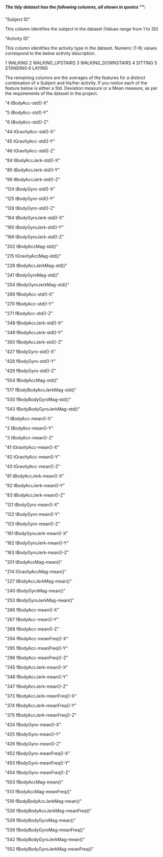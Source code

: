 ##### The tidy dataset has the following columns, all shown in quotes "":


"Subject ID"

This column identifies the subject in the dataset (Values range from 1 to 30)


"Activity ID"

This column identifies the activity type in the dataset. Numeric (1-6) values correspond to the below activity description.

1 WALKING
2 WALKING_UPSTAIRS
3 WALKING_DOWNSTAIRS
4 SITTING
5 STANDING
6 LAYING


The remaining columns are the averages of the features for a distinct combination of a Subject and his/her activity. 
If you notice each of the feature below is either a Std. Deviation measure or a Mean measure, as per the requirements of the dataset in the project.

"4 tBodyAcc-std()-X"

"5 tBodyAcc-std()-Y"

"6 tBodyAcc-std()-Z"

"44 tGravityAcc-std()-X"

"45 tGravityAcc-std()-Y"

"46 tGravityAcc-std()-Z"

"84 tBodyAccJerk-std()-X"

"85 tBodyAccJerk-std()-Y"

"86 tBodyAccJerk-std()-Z"

"124 tBodyGyro-std()-X"

"125 tBodyGyro-std()-Y"

"126 tBodyGyro-std()-Z"

"164 tBodyGyroJerk-std()-X"

"165 tBodyGyroJerk-std()-Y"

"166 tBodyGyroJerk-std()-Z"

"202 tBodyAccMag-std()"

"215 tGravityAccMag-std()"

"228 tBodyAccJerkMag-std()"

"241 tBodyGyroMag-std()"

"254 tBodyGyroJerkMag-std()"

"269 fBodyAcc-std()-X"

"270 fBodyAcc-std()-Y"

"271 fBodyAcc-std()-Z"

"348 fBodyAccJerk-std()-X"

"349 fBodyAccJerk-std()-Y"

"350 fBodyAccJerk-std()-Z"

"427 fBodyGyro-std()-X"

"428 fBodyGyro-std()-Y"

"429 fBodyGyro-std()-Z"

"504 fBodyAccMag-std()"

"517 fBodyBodyAccJerkMag-std()"

"530 fBodyBodyGyroMag-std()"

"543 fBodyBodyGyroJerkMag-std()"

"1 tBodyAcc-mean()-X"

"2 tBodyAcc-mean()-Y"

"3 tBodyAcc-mean()-Z"

"41 tGravityAcc-mean()-X"

"42 tGravityAcc-mean()-Y"

"43 tGravityAcc-mean()-Z"

"81 tBodyAccJerk-mean()-X"

"82 tBodyAccJerk-mean()-Y"

"83 tBodyAccJerk-mean()-Z"

"121 tBodyGyro-mean()-X"

"122 tBodyGyro-mean()-Y"

"123 tBodyGyro-mean()-Z"

"161 tBodyGyroJerk-mean()-X"

"162 tBodyGyroJerk-mean()-Y"

"163 tBodyGyroJerk-mean()-Z"

"201 tBodyAccMag-mean()"

"214 tGravityAccMag-mean()"

"227 tBodyAccJerkMag-mean()"

"240 tBodyGyroMag-mean()"

"253 tBodyGyroJerkMag-mean()"

"266 fBodyAcc-mean()-X"

"267 fBodyAcc-mean()-Y"

"268 fBodyAcc-mean()-Z"

"294 fBodyAcc-meanFreq()-X"

"295 fBodyAcc-meanFreq()-Y"

"296 fBodyAcc-meanFreq()-Z"

"345 fBodyAccJerk-mean()-X"

"346 fBodyAccJerk-mean()-Y"

"347 fBodyAccJerk-mean()-Z"

"373 fBodyAccJerk-meanFreq()-X"

"374 fBodyAccJerk-meanFreq()-Y"

"375 fBodyAccJerk-meanFreq()-Z"

"424 fBodyGyro-mean()-X"

"425 fBodyGyro-mean()-Y"

"426 fBodyGyro-mean()-Z"

"452 fBodyGyro-meanFreq()-X"

"453 fBodyGyro-meanFreq()-Y"

"454 fBodyGyro-meanFreq()-Z"

"503 fBodyAccMag-mean()"

"513 fBodyAccMag-meanFreq()"

"516 fBodyBodyAccJerkMag-mean()"

"526 fBodyBodyAccJerkMag-meanFreq()"

"529 fBodyBodyGyroMag-mean()"

"539 fBodyBodyGyroMag-meanFreq()"

"542 fBodyBodyGyroJerkMag-mean()"

"552 fBodyBodyGyroJerkMag-meanFreq()"

